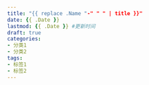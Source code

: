```yaml
---
title: "{{ replace .Name "-" " " | title }}"
date: {{ .Date }}
lastmod: {{ .Date }} #更新时间
draft: true
categories:
- 分类1
- 分类2
tags:
- 标签1
- 标签2
---
```


